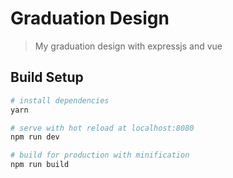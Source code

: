 # Graduation Design

> My graduation design with expressjs and vue

## Build Setup

``` bash
# install dependencies
yarn

# serve with hot reload at localhost:8080
npm run dev

# build for production with minification
npm run build
```
